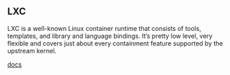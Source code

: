 ## LXC
LXC is a well-known Linux container runtime that consists of tools, templates, and library and language bindings. It’s pretty low level, very flexible and covers just about every containment feature supported by the upstream kernel.

[docs](https://linuxcontainers.org/lxc/documentation/)

